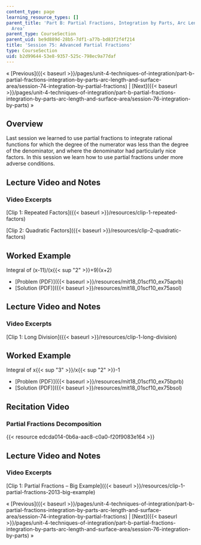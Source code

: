 ```yaml
---
content_type: page
learning_resource_types: []
parent_title: 'Part B: Partial Fractions, Integration by Parts, Arc Length, and Surface
  Area'
parent_type: CourseSection
parent_uid: be9d889d-28b5-7df1-a77b-bd83f2f4f214
title: 'Session 75: Advanced Partial Fractions'
type: CourseSection
uid: b2d99644-53e8-9357-525c-798ec9a77daf
---
```


« [Previous]({{< baseurl >}}/pages/unit-4-techniques-of-integration/part-b-partial-fractions-integration-by-parts-arc-length-and-surface-area/session-74-integration-by-partial-fractions) | [Next]({{< baseurl >}}/pages/unit-4-techniques-of-integration/part-b-partial-fractions-integration-by-parts-arc-length-and-surface-area/session-76-integration-by-parts) »

Overview
--------

Last session we learned to use partial fractions to integrate rational functions for which the degree of the numerator was less than the degree of the denominator, and where the denominator had particularly nice factors. In this session we learn how to use partial fractions under more adverse conditions.

Lecture Video and Notes
-----------------------

### Video Excerpts

[Clip 1: Repeated Factors]({{< baseurl >}}/resources/clip-1-repeated-factors)

[Clip 2: Quadratic Factors]({{< baseurl >}}/resources/clip-2-quadratic-factors)

Worked Example
--------------

Integral of (x-11)/(x{{< sup "2" >}}+9)(x+2)

*   [Problem (PDF)]({{< baseurl >}}/resources/mit18_01scf10_ex75aprb)
*   [Solution (PDF)]({{< baseurl >}}/resources/mit18_01scf10_ex75asol)

Lecture Video and Notes
-----------------------

### Video Excerpts

[Clip 1: Long Division]({{< baseurl >}}/resources/clip-1-long-division)

Worked Example
--------------

Integral of x{{< sup "3" >}}/x{{< sup "2" >}}\-1

*   [Problem (PDF)]({{< baseurl >}}/resources/mit18_01scf10_ex75bprb)
*   [Solution (PDF)]({{< baseurl >}}/resources/mit18_01scf10_ex75bsol)

Recitation Video
----------------

### Partial Fractions Decomposition

{{< resource edcda014-0b6a-aac8-c0a0-f20f9083e164 >}}

Lecture Video and Notes
-----------------------

### Video Excerpts

[Clip 1: Partial Fractions – Big Example]({{< baseurl >}}/resources/clip-1-partial-fractions-2013-big-example)

« [Previous]({{< baseurl >}}/pages/unit-4-techniques-of-integration/part-b-partial-fractions-integration-by-parts-arc-length-and-surface-area/session-74-integration-by-partial-fractions) | [Next]({{< baseurl >}}/pages/unit-4-techniques-of-integration/part-b-partial-fractions-integration-by-parts-arc-length-and-surface-area/session-76-integration-by-parts) »
